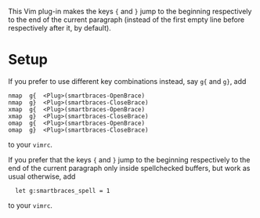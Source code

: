 This Vim plug-in makes the keys `{` and `}` jump to the beginning respectively
to the end of the current paragraph (instead of the first empty line before
respectively after it, by default).

# Setup

If you prefer to use different key combinations instead, say `g{` and `g}`, add

```vim
nmap  g{  <Plug>(smartbraces-OpenBrace)
nmap  g}  <Plug>(smartbraces-CloseBrace)
xmap  g{  <Plug>(smartbraces-OpenBrace)
xmap  g}  <Plug>(smartbraces-CloseBrace)
omap  g{  <Plug>(smartbraces-OpenBrace)
omap  g}  <Plug>(smartbraces-CloseBrace)
```

to your `vimrc`.

If you prefer that the keys `{` and `}` jump to the beginning respectively to the end of the current paragraph only inside spellchecked buffers, but work as usual otherwise, add

```vim
  let g:smartbraces_spell = 1
```

to your `vimrc`.

